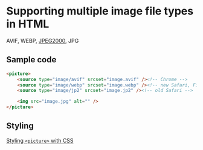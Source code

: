 # Supporting multiple image file types in HTML

AVIF, WEBP, [JPEG2000](https://davidwalsh.name/how-to-use-jpeg-2000-jp2-for-a-faster-images-on-iphone), JPG

## Sample code

```html
<picture>
	<source type="image/avif" srcset="image.avif" /><!-- Chrome -->
	<source type="image/webp" srcset="image.webp" /><!-- new Safari, Firefox, old Chrome -->
	<source type="image/jp2" srcset="image.jp2" /><!-- old Safari -->

	<img src="image.jpg" alt="" />
</picture>
```

## Styling

[Styling `<picture>` with CSS](https://stackoverflow.com/a/25398890)
